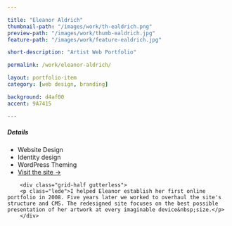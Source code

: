 ```yaml
---

title: "Eleanor Aldrich"
thumbnail-path: "/images/work/th-ealdrich.png"
preview-path: "/images/work/thumb-ealdrich.jpg"
feature-path: "/images/work/feature-ealdrich.jpg"

short-description: "Artist Web Portfolio"

permalink: /work/eleanor-aldrich/

layout: portfolio-item
category: [web design, branding]

background: d4af00
accent: 9A7415

---
```


<div class="row">
        <div class="grid-half grid-flip portfolio-detail-box gutterless"><h5>Details</h5>
<ul class="list-unstyled">
<li><i class="fa fa-file-code-o"></i> Website Design</li>
<li><i class="fa fa-eye"></i> Identity design</li>
<li><i class="fa fa-wordpress"></i> WordPress Theming</li>
<li><a class="button button-large button-white" href="http://eleanoraldrich.com">Visit the site &rarr;</a></li>
</ul></div>

        <div class="grid-half gutterless">
        <p class="lede">I helped Eleanor establish her first online portfolio in 2008. Five years later we worked to overhaul the site's structure and CMS. The redesigned site focuses on the best possible presentation of her artwork at every imaginable device&nbsp;size.</p>
        </div>
</div>

<div class="row gutterless row-start-small">
<div class="grid-third gutterless"><img src="/images/work/aldrich-mobile-1.jpg" alt=""/></div>
<div class="grid-third gutterless"><img src="/images/work/aldrich-mobile-2.jpg" alt=""/></div>
<div class="grid-third gutterless"><img src="/images/work/aldrich-mobile-3.jpg" alt=""/></div>
</div>

<div class="row gutterless">
<div class="grid-third gutterless"><img src="/images/work/aldrich-tablet-01.jpg" alt=""/></div>
<div class="grid-two-thirds gutterless"><img src="/images/work/aldrich-tablet-02.jpg" alt=""/></div>
</div>

<div class="row gutterless">
<div class="grid-three-fourths float-center"><img src="/images/work/aldrich-laptop-01.jpg" alt=""/></div>
<div class="grid-three-fourths float-center"><img src="/images/work/aldrich-laptop-cv.jpg" alt=""/></div>
</div>

<img src="/images/work/aldrich-wide-desktop.jpg" alt="">